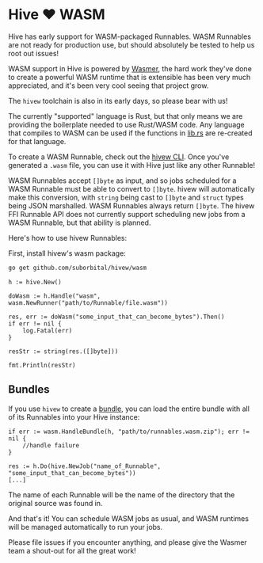 # Hive ❤️ WASM

Hive has early support for WASM-packaged Runnables. WASM Runnables are not ready for production use, but should absolutely be tested to help us root out issues!

WASM support in Hive is powered by [Wasmer](https://github.com/wasmerio/go-ext-wasm), the hard work they've done to create a powerful WASM runtime that is extensible has been very much appreciated, and it's been very cool seeing that project grow.

The `hivew` toolchain is also in its early days, so please bear with us!

The currently "supported" language is Rust, but that only means we are providing the boilerplate needed to use Rust/WASM code. Any language that compiles to WASM can be used if the functions in [lib.rs](https://github.com/suborbital/hivew-rs-builder/blob/master/src/lib.rs) are re-created for that language.

To create a WASM Runnable, check out the [hivew CLI](https://github.com/suborbital/hivew). Once you've generated a `.wasm` file, you can use it with Hive just like any other Runnable!

WASM Runnables accept `[]byte` as input, and so jobs scheduled for a WASM Runnable must be able to convert to `[]byte`. hivew will automatically make this conversion, with `string` being cast to `[]byte` and `struct` types being JSON marshalled. WASM Runnables always return `[]byte`. The hivew FFI Runnable API does not currently support scheduling new jobs from a WASM Runnable, but that ability is planned.

Here's how to use hivew Runnables:

First, install hivew's wasm package:
```bash
go get github.com/suborbital/hivew/wasm
```

```golang
h := hive.New()

doWasm := h.Handle("wasm", wasm.NewRunner("path/to/Runnable/file.wasm"))

res, err := doWasm("some_input_that_can_become_bytes").Then()
if err != nil {
	log.Fatal(err)
}

resStr := string(res.([]byte]))

fmt.Println(resStr)
```

## Bundles
If you use `hivew` to create a [bundle](https://github.com/suborbital/hivew#bundles), you can load the entire bundle with all of its Runnables into your Hive instance:
```golang
if err := wasm.HandleBundle(h, "path/to/runnables.wasm.zip"); err != nil {
	//handle failure
}

res := h.Do(hive.NewJob("name_of_Runnable", "some_input_that_can_become_bytes"))
[...]
```
The name of each Runnable will be the name of the directory that the original source was found in. 

And that's it! You can schedule WASM jobs as usual, and WASM runtimes will be managed automatically to run your jobs.

Please file issues if you encounter anything, and please give the Wasmer team a shout-out for all the great work!
